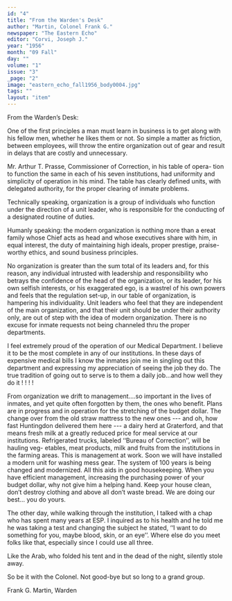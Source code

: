 ```yaml
---
id: "4"
title: "From the Warden's Desk"
author: "Martin, Colonel Frank G."
newspaper: "The Eastern Echo"
editor: "Corvi, Joseph J."
year: "1956"
month: "09 Fall"
day: ""
volume: "1"
issue: "3"
_page: "2"
image: "eastern_echo_fall1956_body0004.jpg"
tags: ""
layout: "item"
---
```

From the Warden’s Desk:

One of the first principles a man must learn in business is to get along
with his fellow men, whether he likes them or not. So simple a matter as
friction, between employees, will throw the entire organization out of gear
and result in delays that are costly and unnecessary.

Mr. Arthur T. Prasse, Commissioner of Correction, in his table of opera-
tion to function the same in each of his seven institutions, had uniformity
and simplicity of operation in his mind. The table has clearly defined units,
with delegated authority, for the proper clearing of inmate problems.

Technically speaking, organization is a group of individuals who function
under the direction of a unit leader, who is responsible for the conducting
of a designated routine of duties.

Humanly speaking: the modern organization is nothing more than a
ereat family whose Chief acts as head and whose executives share with him,
in equal interest, the duty of maintaining high ideals, proper prestige, praise-
worthy ethics, and sound business principles.

No organization is greater than the sum total of its leaders and, for this
reason, any individual intrusted with leadership and responsibility who
betrays the confidence of the head of the organization, or its leader, for his
own selfish interests, or his exaggerated ego, is a wastrel of his own powers
and feels that the regulation set-up, in our table of organization, is hampering
his individuality. Unit leaders who feel that they are independent of the
main organization, and that their unit should be under their authority only,
are out of step with the idea of modern organization. There is no excuse for
inmate requests not being channeled thru the proper departments.

I feel extremely proud of the operation of our Medical Department. I
believe it to be the most complete in any of our institutions. In these days
of expensive medical bills I know the inmates join me in singling out this
department and expressing my appreciation of seeing the job they do. The
true tradition of going out to serve is to them a daily job...and how well
they do it ! ! ! !

From organization we drift to management....so important in the lives
of inmates, and yet quite often forgotten by them, the ones who benefit.
Plans are in progress and in operation for the stretching of the budget dollar.
The change over from the old straw mattress to the new ones --- and oh, how
fast Huntingdon delivered them here --- a dairy herd at Graterford, and that
means fresh milk at a greatly reduced price for meal service at our institutions.
Refrigerated trucks, labeled ‘‘Bureau of Correction’’, will be hauling veg-
etables, meat products, milk and fruits from the institutions in the farming
areas. This is management at work. Soon we will have installed a modern
unit for washing mess gear. The system of 100 years is being changed and
modernized. All this aids in good housekeeping. When you have efficient
management, increasing the purchasing power of your budget dollar, why
not give him a helping hand. Keep your house clean, don’t destroy clothing
and above all don’t waste bread. We are doing our best... you do yours.

The other day, while walking through the institution, I talked with a
chap who has spent many years at ESP. I inquired as to his health and he
told me he was taking a test and changing the subject he stated, ‘‘I want
to do something for you, maybe blood, skin, or an eye’’. Where else do you
meet folks like that, especially since I could use all three.

Like the Arab, who folded his tent and in the dead of the night, silently stole away.

So be it with the Colonel. Not good-bye but so long to a grand group.

Frank G. Martin, Warden
